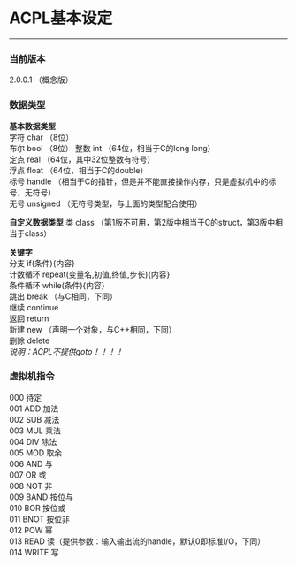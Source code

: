 # ACPL基本设定
---------------------------

### 当前版本
2.0.0.1 （概念版）

### 数据类型

__基本数据类型__   
字符 char （8位）  
布尔 bool （8位）
整数 int （64位，相当于C的long long）  
定点 real  （64位，其中32位整数有符号）   
浮点 float （64位，相当于C的double）  
标号 handle （相当于C的指针，但是并不能直接操作内存，只是虚拟机中的标号，无符号）   
无号 unsigned （无符号类型，与上面的类型配合使用）

__自定义数据类型__
类 class （第1版不可用，第2版中相当于C的struct，第3版中相当于class）

__关键字__  
分支 if(条件){内容}  
计数循环 repeat(变量名,初值,终值,步长){内容}  
条件循环 while(条件){内容}  
跳出 break （与C相同，下同）   
继续 continue  
返回 return  
新建 new （声明一个对象，与C++相同，下同）  
删除 delete  
_说明：ACPL不提供goto！！！！_

### 虚拟机指令

000 待定  
001 ADD 加法  
002 SUB 减法  
003 MUL 乘法  
004 DIV 除法  
005 MOD 取余  
006 AND 与  
007 OR 或  
008 NOT 非  
009 BAND 按位与  
010 BOR 按位或  
011 BNOT 按位非  
012 POW 幂  
013 READ 读（提供参数：输入输出流的handle，默认0即标准I/O，下同）   
014 WRITE 写 